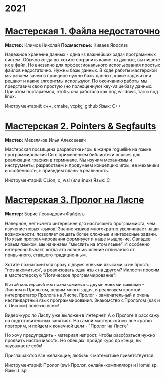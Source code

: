 # 2021
# [Мастерская 1. Файла недостаточно](https://github.com/ssyp-ru/ssyp21-ws01)

**Мастер:** Климов Николай
**Подмастерье:** Киваев Ярослав

Надежное хранение данных - одна из важнейших задач программных систем. Обычно когда вы хотите сохранить какие-то данные, вы пишете их в файл. Но внезапно для профессионального использования простых файлов недостаточно. Нужны базы данных.
В ходе работы мастерской мы узнаем зачем в принципе нужны базы данных, какие задачи они решают и какие алгоритмы используют. По окончанию работы мы представим свою простую (но полноценную) key-value базу данных. При этом постараемся, чтобы она работала как под windows, так и под linux.

Инструментарий: с++, cmake, vcpkg, github
Язык: С++

# [Мастерская 2. Pointers & Segfaults](https://github.com/ssyp-ru/ssyp21-ws02)

**Мастер:** Мерзляков Илья Алексеевич

Мастерская посвящена разработке игры в жанре roguelike на языке программирования Си с применением библиотеки ncurses для реализации графики в терминале. Мы изучим механизмы и инструменты, разработаем и продумаем концепцию игры, ее механики и особенности, и приведем планы в реальность.

Инструментарий: CLion, c, wsl (или linux)
Язык: С

# [Мастерская 3. Пролог на Лиспе](https://github.com/ssyp-ru/ssyp21-ws03)

**Мастер:** Борис Леонидович Файфель

Наверное, нет ничего интереснее для настоящего программиста, чем изучение новых языков! Знание языков многократно увеличивает наши возможности, позволяет решать более сложные и интересные задачи. Но язык программирования формирует и наше мышление. Овладев новым языком, мы начинаем "мыслить на этом языке". И особенно интересно бывает, когда это новое мышление отличается от привычного, ставшего традиционным.

Хотите познакомиться сразу с двумя новыми языками, и не просто "познакомиться", а реализовать один язык на другом? Милости просим в мастестерскую "Логическое программирование"!

В этой мастерской мы познакомимся с двумя новыми языками - Лиспом и Прологом, решим много задач, и реализуем простой интерпретатор Пролога на Лиспе. Пролог - замечательный и очень нестандартный язык программирования. Знакомство с Прологом (как и с Лиспом) полезно всем!

Видео-курс по Лиспу уже выложен в Интернет. А о Прологе я расскажу на подготовительных занятиях. На самой мастерской мы все кратко повторим, и пойдем к конечной цели - "Пролог на Лиспе"

Но хочу предупредить - материал непрост. Чтобы разобраться нужно проявить настойчивость. Но обещаю: пройдя курс до конца, вы зауважаете себя!

Приглашаются все желающие; любовь к математике приветствуется.

Инструментарий: Пролог (swi-Пролог, онлайн-компилятор) и Homelisp.
Язык: Lisp
